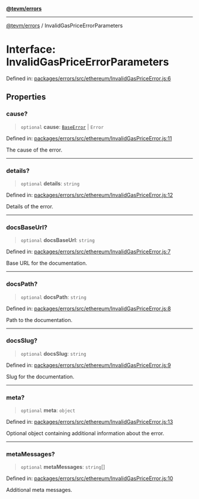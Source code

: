 [**@tevm/errors**](../README.md)

***

[@tevm/errors](../globals.md) / InvalidGasPriceErrorParameters

# Interface: InvalidGasPriceErrorParameters

Defined in: [packages/errors/src/ethereum/InvalidGasPriceError.js:6](https://github.com/evmts/tevm-monorepo/blob/main/packages/errors/src/ethereum/InvalidGasPriceError.js#L6)

## Properties

### cause?

> `optional` **cause**: [`BaseError`](../classes/BaseError.md) \| `Error`

Defined in: [packages/errors/src/ethereum/InvalidGasPriceError.js:11](https://github.com/evmts/tevm-monorepo/blob/main/packages/errors/src/ethereum/InvalidGasPriceError.js#L11)

The cause of the error.

***

### details?

> `optional` **details**: `string`

Defined in: [packages/errors/src/ethereum/InvalidGasPriceError.js:12](https://github.com/evmts/tevm-monorepo/blob/main/packages/errors/src/ethereum/InvalidGasPriceError.js#L12)

Details of the error.

***

### docsBaseUrl?

> `optional` **docsBaseUrl**: `string`

Defined in: [packages/errors/src/ethereum/InvalidGasPriceError.js:7](https://github.com/evmts/tevm-monorepo/blob/main/packages/errors/src/ethereum/InvalidGasPriceError.js#L7)

Base URL for the documentation.

***

### docsPath?

> `optional` **docsPath**: `string`

Defined in: [packages/errors/src/ethereum/InvalidGasPriceError.js:8](https://github.com/evmts/tevm-monorepo/blob/main/packages/errors/src/ethereum/InvalidGasPriceError.js#L8)

Path to the documentation.

***

### docsSlug?

> `optional` **docsSlug**: `string`

Defined in: [packages/errors/src/ethereum/InvalidGasPriceError.js:9](https://github.com/evmts/tevm-monorepo/blob/main/packages/errors/src/ethereum/InvalidGasPriceError.js#L9)

Slug for the documentation.

***

### meta?

> `optional` **meta**: `object`

Defined in: [packages/errors/src/ethereum/InvalidGasPriceError.js:13](https://github.com/evmts/tevm-monorepo/blob/main/packages/errors/src/ethereum/InvalidGasPriceError.js#L13)

Optional object containing additional information about the error.

***

### metaMessages?

> `optional` **metaMessages**: `string`[]

Defined in: [packages/errors/src/ethereum/InvalidGasPriceError.js:10](https://github.com/evmts/tevm-monorepo/blob/main/packages/errors/src/ethereum/InvalidGasPriceError.js#L10)

Additional meta messages.
